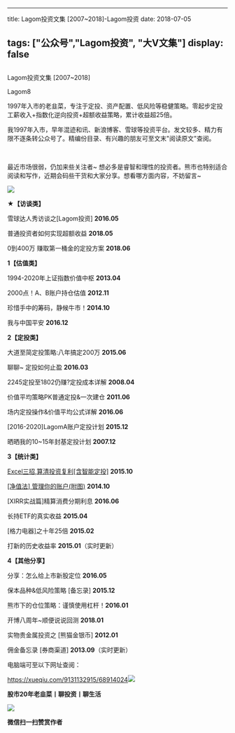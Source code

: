 
---
title:   Lagom投资文集 [2007~2018]-Lagom投资
date: 2018-07-05

tags: ["公众号","Lagom投资", "大V文集"]
display: false
---


## 



Lagom投资文集 [2007~2018]




Lagom8




1997年入市的老韭菜，专注于定投、资产配置、低风险等稳健策略。零起步定投工薪收入+指数化逆向投资+超额收益策略，累计收益超25倍。






我1997年入市，早年混迹和讯、新浪博客、雪球等投资平台。发文较多、精力有限不逐条转公众号了。精编份目录、有兴趣的朋友可至文末"阅读原文"查阅。

&nbsp;

最近市场很弱，仍加来些关注者~ 想必多是睿智和理性的投资者。熊市也特别适合阅读和写作，近期会码些干货和大家分享。想看哪方面内容，不妨留言~



<img class="" data-copyright="0" data-ratio="0.05776173285198556" data-s="300,640" src="https://mmbiz.qpic.cn/mmbiz_png/ZB4WjgjLjJW3KtDibicU3BB1HNQ9lDS2M5oGRnchkNPRzYsc0Ua6CIu7rZH3vAficcBEPYHU9ZTPqkic1sicT8CaxQQ/640?wx_fmt=png" data-type="png" data-w="554" style=""/>



**★【访谈类】**

雪球达人秀访谈之[Lagom投资] **2016.05**

普通投资者如何实现超额收益 **2018.05**

0到400万 赚取第一桶金的定投方案 **2018.06**



**1【估值类】**

1994-2020年上证指数价值中枢&nbsp;**2013.04**

2000点！A、B账户持仓估值 **2012.11**

珍惜手中的筹码，静候牛市！**2014.10**

我与中国平安 **2016.12**



**2【定投类】**

大道至简定投策略:八年搞定200万&nbsp;**2015.06**

聊聊~ 定投如何止盈 **2016.03**

2245定投至1802仍赚?定投成本详解&nbsp;**2008.04**

价值平均策略PK普通定投&amp;一次建仓 **2011.06**

场内定投操作&amp;价值平均公式详解 **2016.06**

[2016-2020]LagomA账户定投计划 **2015.12**

晒晒我的10~15年封基定投计划 **2007.12**



**3【统计类】**

[Excel三招,算清投资复利[含智能定投]](https://mp.weixin.qq.com/s?__biz=MzI3MDQ2NjY2Mw==&amp;mid=2247483673&amp;idx=1&amp;sn=e20b4a16d3c5cf7302ca78466114fe66&amp;chksm=ead1ea11dda663077dc01daa82d11ef31de310d23c7d5e3ebefcbca006cbe65a096f194398a3&amp;scene=21#wechat_redirect) **2015.10**

[[净值法] 管理你的账户(附图)](https://mp.weixin.qq.com/s?__biz=MzI3MDQ2NjY2Mw==&amp;mid=2247483659&amp;idx=1&amp;sn=9d58af07f5dd94ff747ff209f7772ea4&amp;chksm=ead1ea03dda66315bde14a6cea0de1e0f18ca0033f64c58e5b47b7f7d879948c2c271cf41928&amp;scene=21#wechat_redirect)&nbsp;**2014.10**

[XIRR实战篇]精算消费分期利息 **2016.06**

长持ETF的真实收益 **2015.04**

[格力电器]之十年25倍 **2015.02**

打新的历史收益率 **2015.01**（实时更新）



**4【其他分享】**

分享：怎么给上市新股定位 **2016.05**

保本品种&amp;低风险策略 [备忘录] **2015.12**

熊市下的仓位策略：谨慎使用杠杆！**2016.01**

开博八周年~顺便说说回测 **2018.01**

实物贵金属投资之 [熊猫金银币] **2012.01**

佣金备忘录 [券商渠道] **2013.09**（实时更新）

电脑端可至以下网址查阅：

https://xueqiu.com/9131132915/68914024<img class="" data-copyright="0" data-ratio="0.05776173285198556" data-s="300,640" src="https://mmbiz.qpic.cn/mmbiz_png/ZB4WjgjLjJW3KtDibicU3BB1HNQ9lDS2M5oGRnchkNPRzYsc0Ua6CIu7rZH3vAficcBEPYHU9ZTPqkic1sicT8CaxQQ/640?wx_fmt=png" data-type="png" data-w="554"/>

**股市20年老韭菜丨聊投资丨聊生活**

<img class="" data-copyright="0" data-ratio="0.390625" data-s="300,640" src="https://mmbiz.qpic.cn/mmbiz_png/ZB4WjgjLjJW3KtDibicU3BB1HNQ9lDS2M5AHEoeiaz0dQ4NfIRjBMuXvyJn8dXWm7ftklb0xqheiaMia0zbkyMJiaKzA/640?wx_fmt=png" data-type="png" data-w="640" style=""/>


**微信扫一扫赞赏作者**















